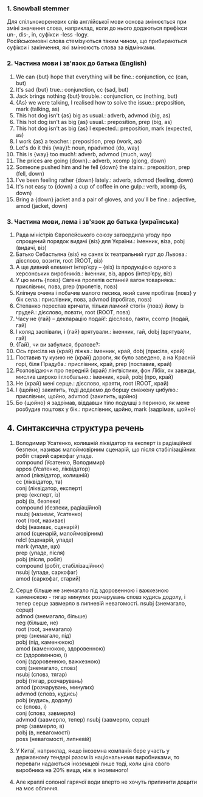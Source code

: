 ### 1. Snowball stemmer
Для спільнокореневих слів англійської мови основа змінюється при зміні значення слова, наприклад, коли до нього додаються префікси un-, dis-, in, суфікси -less -logy.  
Російськомовні слова стемізуються таким чином, що прибираються суфікси і закінчення, які змінююсть слова за відмінками.

### 2. Частина мови і зв'язок до батька (English)
1. We can {but} hope that everything will be fine.: сonjunction, cc (can, but)
2. It's sad {but} true.: conjunction, cc (sad, but)
3. Jack brings nothing {but} trouble.: conjunction, cc (nothing, but)
4. {As} we were talking, I realised how to solve the issue.: preposition, mark (talking, as)
5. This hot dog isn't {as} big as usual.: adverb, advmod (big, as)
6. This hot dog isn't as big {as} usual.: preposition, prep (big, as)
7. This hot dog isn't as big {as} I expected.: preposition, mark (expected, as)
8. I work {as} a teacher.: preposition, prep (work, as)
9. Let's do it this {way}!: noun, npadvmod (do, way)
10. This is {way} too much!: adverb, advmod (much, way)
11. The prices are going {down}.: adverb, xcomp (giong, down)
12. Someone pushed him and he fell {down} the stairs.: preposition, prep (fell, down)
13. I’ve been feeling rather {down} lately.: adverb, advmod (feeling, down)
14. It's not easy to {down} a cup of coffee in one gulp.: verb, xcomp (is, down)
15. Bring a {down} jacket and a pair of gloves, and you'll be fine.: adjective, amod (jacket, down)

### 3. Частина мови, лема і зв'язок до батька (українська)
1. Рада міністрів Європейського союзу затвердила угоду про спрощений порядок видачі {віз} для України.: іменник, віза, pobj (видачі, віз)
2. Батько Себастьяна {віз} на санях їх театральний гурт до Львова.: дієслово, возити, root (ROOT, віз)
3. А ще дивний елемент інтер’єру – {віз} із продукцією одного з херсонських виробників.: іменник, віз, appos (інтер’єру, віз)
4. У цю мить {повз} Євгена пролетів останній вагон товарняка.: прислівник, повз, prep (пролетів, повз)
5. Кліпнув очима і побачив малого песика, який саме пробігав {повз} у бік села.: прислівник, повз, advmod (пробігав, повз)
6. Степанко перестав кричати, тільки ламкий стогін {повз} йому із грудей.: дієслово, повзти, root (ROOT, повз)
7. Часу не {гай} – декларацію подай!: дієслово, гаяти, ccomp (подай, гай)
8. І коляд заспівали, і {гай} врятували.: іменник, гай, dobj (врятували, гай)
9. {Гай}, чи ви забулися, братове?: 
10. Ось присіла на {край} ліжка.: іменник, край, dobj (присіла, край)
11. Поставив ту кузню не {край} дороги, як було заведено, а на Красній горі, біля Прадуба.: прислівник, край, prep (поставив, край)
12. Розповідаючи про передній {край} лінґвістики, фон Лібіх, як завжди, мислив широко і глобально.: іменник, край, pobj (про, край)
13. Не {край} мені серце.: дієслово, краяти, root (ROOT, край)
14. І {щойно} закипить, тоді додаємо до борщу смажену цибулю.: прислівник, щойно, advmod (закипить, щойно)
15. Бо {щойно} я задрімав, віддавши тіло подушці з периною, як мене розбудив поштовх у бік.: прислівник, щойно, mark (задрімав, щойно)

## 4. Cинтаксична структура речень
1. Володимир Усатенко, колишній ліквідатор та експерт із радіаційної безпеки, називає малоймовірним сценарій, що після стабілізаційних робіт старий саркофаг упаде.  
compound (Усатенко, Володимир)  
appos (Усатенко, ліквідатор)  
amod (ліквідатор, колишній)  
cc (ліквідатор, та)  
conj (ліквідатор, експерт)  
prep (експерт, із)  
pobj (із, безпеки)  
compound (безпеки, радіаційної)  
nsubj (називає, Усатенко)  
root (root, називає)  
dobj (називає, сценарій)  
amod (сценарій, малоймовірним)  
relcl (сценарій, упаде)  
mark (упаде, що)  
prep (упаде, після)  
pobj (після, робіт)  
compound (робіт, стабілізаційних)  
nsubj (упаде, саркофаг)  
amod (саркофаг, старий)  

2. Серце більше не знемагало під здоровенною і важкезною каменюкою - тягар минулих розчарувань сповз кудись додолу, і тепер серце завмерло в липневій невагомості.
nsubj (знемагало, cерце)  
admod (знемагало, більше)  
neg (більше, не)  
root (root, знемагало)  
prep (знемагало, під)  
pobj (під, каменюкою)  
amod (каменюкою, здоровенною)  
cc (здоровенною, i)  
conj (здоровенною, важкезною)  
conj (знемагало, сповз)  
nsubj (сповз, тягар)  
pobj (тягар, розчарувань)  
amod (розчарувань, минулих)  
advmod (сповз, кудись)  
pobj (кудись, додолу)  
cc (сповз, i)  
conj (сповз, завмерло)  
advmod (завмерло, тепер)
nsubj (завмерло, серце)  
prep (завмерло, в)  
pobj (в, невагомості)  
poss (невагомості, липневій)  

3. У Китаї, наприклад, якщо іноземна компанія бере участь у державному тендері разом із національними виробниками, то переваги надаються іноземцеві лише тоді, коли ціна свого виробника на 20% вища, ніж в іноземного!
4. Але краплі солоної гарячої води вперто не хочуть припинити дощити на моє обличчя.
